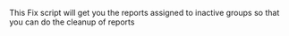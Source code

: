 This Fix script will get you the reports assigned to inactive groups so that you can do the cleanup of reports
